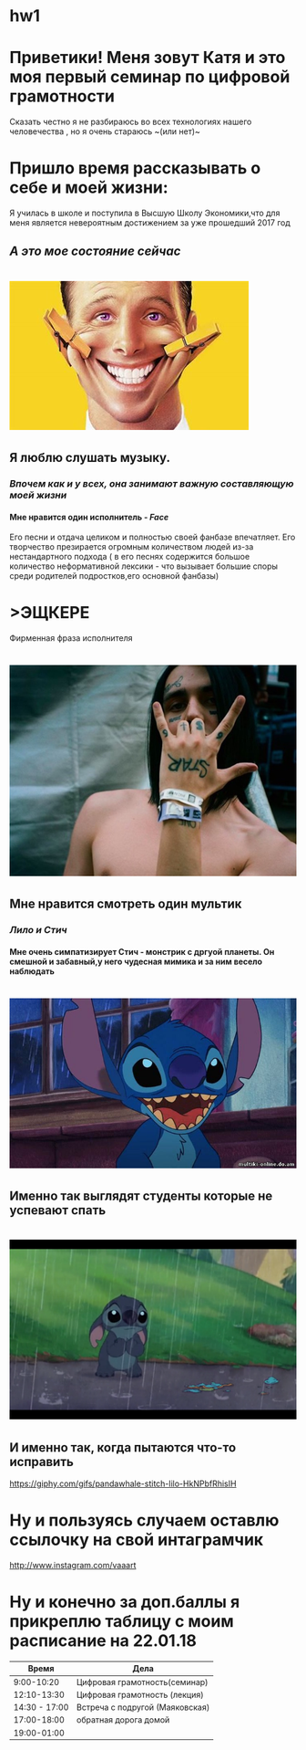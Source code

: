 # hw1
# Приветики! Меня зовут Катя и это моя первый семинар по цифровой грамотности 
Сказать честно я не разбираюсь во всех технологиях нашего человечества , но я очень стараюсь ~(или нет)~
# Пришло время рассказывать о себе и моей жизни:
Я училась в школе и поступила в Высшую Школу Экономики,что для меня является невероятным достижением за уже прошедший 2017 год 
## *А это мое состояние сейчас*
# ![](https://github.com/Arakelyan/hw1/blob/master/%D1%83%D0%BB%D1%8B%D0%B1%D0%BA%D0%B0.jpg?raw=true)
## Я люблю слушать музыку. 
### *Впочем как и у всех, она занимают важную составляющую моей жизни*
#### Мне нравится один исполнитель - *Face*
Его песни и отдача целиком и полностью своей фанбазе впечатляет. Его творчество презирается огромным количеством людей из-за нестандартного подхода ( в его песнях содержится большое количество неформативной лексики - что вызывает большие споры среди родителей подростков,его основной фанбазы)
# >ЭЩКЕРЕ 
 Фирменная фраза исполнителя
# ![](https://github.com/Arakelyan/hw1/blob/master/%D1%84%D0%B5%D1%81.jpg?raw=true)
## Мне нравится смотреть один мультик 
### *Лило и Стич*
#### Мне очень симпатизирует Стич - монстрик с дргуой планеты. Он смешной и забавный,у него чудесная мимика и за ним весело наблюдать
# ![](https://github.com/Arakelyan/hw1/blob/master/%D1%81%D1%82%D0%B8%D0%B8%D0%B8%D1%87.jpg?raw=true)
## Именно так выглядят студенты которые не успевают спать
# ![](https://github.com/Arakelyan/hw1/blob/master/%D1%81%D1%82%D0%B8%D1%87.png?raw=true)
## И именно так, когда пытаются что-то исправить
<https://giphy.com/gifs/pandawhale-stitch-lilo-HkNPbfRhisIH>
# Ну и пользуясь случаем оставлю ссылочку на свой интаграмчик 
<http://www.instagram.com/vaaart>
# Ну и конечно за доп.баллы я прикреплю таблицу с моим расписание на 22.01.18
| Время | Дела |
|-------|------|
|9:00-10:20| Цифровая грамотность(семинар)
|12:10-13:30| Цифровая грамотность (лекция)
|14:30 - 17:00| Встреча с подругой (Маяковская)
|17:00-18:00| обратная дорога домой
|19:00-01:00|
